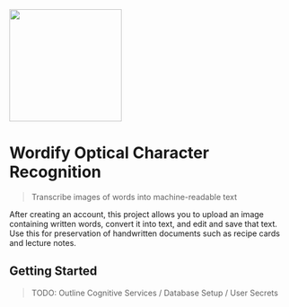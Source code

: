 <img src="https://imgur.com/rc8Wz56.png" width="200">

# Wordify Optical Character Recognition
> Transcribe images of words into machine-readable text

After creating an account, this project allows you to upload an image containing written words, convert it into text, and edit and save that text. Use this for preservation of handwritten documents such as recipe cards and lecture notes.

## Getting Started
> TODO: Outline Cognitive Services / Database Setup / User Secrets

